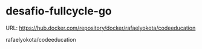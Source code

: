 # desafio-fullcycle-go
URL: https://hub.docker.com/repository/docker/rafaelyokota/codeeducation

rafaelyokota/codeeducation

